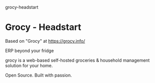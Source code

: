 grocy-headstart
# Grocy - Headstart

Based on "Grocy" at https://grocy.info/

ERP beyond your fridge

grocy is a web-based self-hosted groceries & household management solution for your home.

Open Source. Built with passion.
